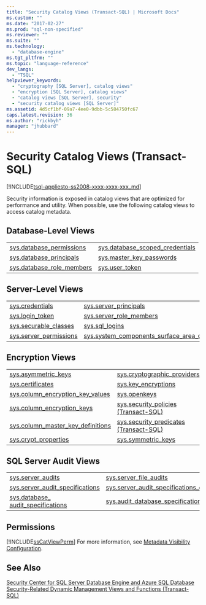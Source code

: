 ```yaml
---
title: "Security Catalog Views (Transact-SQL) | Microsoft Docs"
ms.custom: ""
ms.date: "2017-02-27"
ms.prod: "sql-non-specified"
ms.reviewer: ""
ms.suite: ""
ms.technology: 
  - "database-engine"
ms.tgt_pltfrm: ""
ms.topic: "language-reference"
dev_langs: 
  - "TSQL"
helpviewer_keywords: 
  - "cryptography [SQL Server], catalog views"
  - "encryption [SQL Server], catalog views"
  - "catalog views [SQL Server], security"
  - "security catalog views [SQL Server]"
ms.assetid: 4d5cf1bf-09a7-4ee0-9dbb-5c584750fc67
caps.latest.revision: 36
ms.author: "rickbyh"
manager: "jhubbard"
---
```

# Security Catalog Views (Transact-SQL)
[!INCLUDE[tsql-appliesto-ss2008-xxxx-xxxx-xxx_md](../../../a9retired/includes/tsql-appliesto-ss2008-xxxx-xxxx-xxx-md.md)]

  Security information is exposed in catalog views that are optimized for performance and utility. When possible, use the following catalog views to access catalog metadata.  
  
## Database-Level Views  
  
|||  
|-|-|  
|[sys.database_permissions](../../../relational-databases/reference/system-catalog-views/sys.database-permissions-transact-sql.md)|[sys.database_scoped_credentials](../../../relational-databases/reference/system-catalog-views/sys.database-scoped-credentials-transact-sql.md) |  
|[sys.database_principals](../../../relational-databases/reference/system-catalog-views/sys.database-principals-transact-sql.md)|[sys.master_key_passwords](../../../relational-databases/reference/system-catalog-views/sys.master-key-passwords-transact-sql.md) |  
|[sys.database_role_members](../../../relational-databases/reference/system-catalog-views/sys.database-role-members-transact-sql.md)|[sys.user_token](../../../relational-databases/reference/system-catalog-views/sys.user-token-transact-sql.md) |  
  
## Server-Level Views  
  
|||  
|-|-|  
|[sys.credentials](../../../relational-databases/reference/system-catalog-views/sys.credentials-transact-sql.md)|[sys.server_principals](../../../relational-databases/reference/system-catalog-views/sys.server-principals-transact-sql.md)|  
|[sys.login_token](../../../relational-databases/reference/system-catalog-views/sys.login-token-transact-sql.md)|[sys.server_role_members](../../../relational-databases/reference/system-catalog-views/sys.server-role-members-transact-sql.md)|  
|[sys.securable_classes](../../../relational-databases/reference/system-catalog-views/sys.securable-classes-transact-sql.md)|[sys.sql_logins](../../../relational-databases/reference/system-catalog-views/sys.sql-logins-transact-sql.md)|  
|[sys.server_permissions](../../../relational-databases/reference/system-catalog-views/sys.server-permissions-transact-sql.md)|[sys.system_components_surface_area_configuration](../../../relational-databases/reference/system-catalog-views/sys.system-components-surface-area-configuration-transact-sql.md)|  
  
## Encryption Views  
  
|||  
|-|-|  
|[sys.asymmetric_keys](../../../relational-databases/reference/system-catalog-views/sys.asymmetric-keys-transact-sql.md)|[sys.cryptographic_providers](../../../relational-databases/reference/system-catalog-views/sys.cryptographic-providers-transact-sql.md)|  
|[sys.certificates](../../../relational-databases/reference/system-catalog-views/sys.certificates-transact-sql.md)|[sys.key_encryptions](../../../relational-databases/reference/system-catalog-views/sys.key-encryptions-transact-sql.md)|  
|[sys.column_encryption_key_values](../../../relational-databases/reference/system-catalog-views/sys.column-encryption-key-values-transact-sql.md)|[sys.openkeys](../../../relational-databases/reference/system-catalog-views/sys.openkeys-transact-sql.md)|  
|[sys.column_encryption_keys](../../../relational-databases/reference/system-catalog-views/sys.column-encryption-keys-transact-sql.md)|[sys.security_policies &#40;Transact-SQL&#41;](../../../relational-databases/reference/system-catalog-views/sys.security-policies-transact-sql.md)|  
|[sys.column_master_key_definitions](../../../relational-databases/reference/system-catalog-views/sys.column-master-keys-transact-sql.md)|[sys.security_predicates &#40;Transact-SQL&#41;](../../../relational-databases/reference/system-catalog-views/sys.security-predicates-transact-sql.md)|  
|[sys.crypt_properties](../../../relational-databases/reference/system-catalog-views/sys.crypt-properties-transact-sql.md)|[sys.symmetric_keys](../../../relational-databases/reference/system-catalog-views/sys.symmetric-keys-transact-sql.md)|  
  
## SQL Server Audit Views  
  
|||  
|-|-|  
|[sys.server_audits](../../../relational-databases/reference/system-catalog-views/sys.server-audits-transact-sql.md)|[sys.server_file_audits](../../../relational-databases/reference/system-catalog-views/sys.server-file-audits-transact-sql.md)|  
|[sys.server_audit_specifications](../../../relational-databases/reference/system-catalog-views/sys.server-audit-specifications-transact-sql.md)|[sys.server_audit_specifications_details](../../../relational-databases/reference/system-catalog-views/sys.server-audit-specification-details-transact-sql.md)|  
|[sys.database_ audit_specifications](../../../relational-databases/reference/system-catalog-views/sys.database-audit-specifications-transact-sql.md)|[sys.audit_database_specification_details](../../../relational-databases/reference/system-catalog-views/sys.database-audit-specification-details-transact-sql.md)|  
  
## Permissions  
 [!INCLUDE[ssCatViewPerm](../../../relational-databases/reference/system-catalog-views/includes/sscatviewperm-md.md)] For more information, see [Metadata Visibility Configuration](../../../relational-databases/security/metadata-visibility-configuration.md).  
  
## See Also  
 [Security Center for SQL Server Database Engine and Azure SQL Database](../../../relational-databases/security/security-center-for-sql-server-database-engine-and-azure-sql-database.md)   
 [Security-Related Dynamic Management Views and Functions &#40;Transact-SQL&#41;](../../../relational-databases/reference/system-dynamic-management-views/security-related-dynamic-management-views-and-functions-transact-sql.md)  
  
  